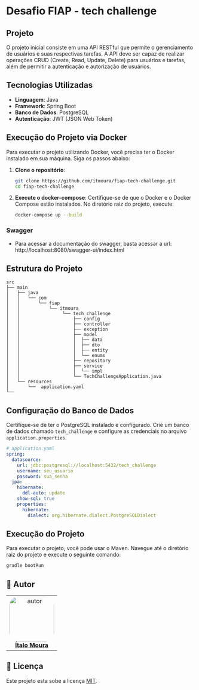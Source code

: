 # Desafio FIAP - tech challenge

## Projeto
O projeto inicial consiste em uma API RESTful que permite o gerenciamento de usuários e suas respectivas tarefas. A API deve ser capaz de realizar operações CRUD (Create, Read, Update, Delete) para usuários e tarefas, além de permitir a autenticação e autorização de usuários.

## Tecnologias Utilizadas

- **Linguagem**: Java
- **Framework**: Spring Boot
- **Banco de Dados**: PostgreSQL
- **Autenticação**: JWT (JSON Web Token)

## Execução do Projeto via Docker
Para executar o projeto utilizando Docker, você precisa ter o Docker instalado em sua máquina. Siga os passos abaixo:
1. **Clone o repositório**:
   ```bash
   git clone https://github.com/itmoura/fiap-tech-challenge.git
   cd fiap-tech-challenge
   ```
2. **Execute o docker-compose**:
   Certifique-se de que o Docker e o Docker Compose estão instalados. No diretório raiz do projeto, execute:
   ```bash
   docker-compose up --build
   ```

### Swagger
- Para acessar a documentação do swagger, basta acessar a url: http://localhost:8080/swagger-ui/index.html

## Estrutura do Projeto

```
src
├── main
│   ├── java
│   │   └── com
│   │       └── fiap
│   │           └── itmoura
│   │                └── tech_challenge
│   │                    ├── config
│   │                    ├── controller
│   │                    ├── exception
│   │                    ├── model
│   │                    │  ├── data
│   │                    │  ├── dto
│   │                    │  ├── entity
│   │                    │  └── enums
│   │                    ├── repository
│   │                    ├── service
│   │                    │  └── impl
│   │                    └── TechChallengeApplication.java
│   └── resources
│       └──  application.yaml
└──
```

## Configuração do Banco de Dados
Certifique-se de ter o PostgreSQL instalado e configurado. Crie um banco de dados chamado `tech_challenge` e configure as credenciais no arquivo `application.properties`.

```yaml
# application.yaml
spring:
  datasource:
    url: jdbc:postgresql://localhost:5432/tech_challenge
    username: seu_usuario
    password: sua_senha
  jpa:
    hibernate:
      ddl-auto: update
    show-sql: true
    properties:
      hibernate:
        dialect: org.hibernate.dialect.PostgreSQLDialect
```

## Execução do Projeto
Para executar o projeto, você pode usar o Maven. Navegue até o diretório raiz do projeto e execute o seguinte comando:

```bash
gradle bootRun
```

## 👥 Autor

<table  style="text-align:center; border: none" >
<tr>

<td align="center"> 
<a href="https://github.com/itmoura" style="text-align:center;">
<img style="border-radius: 20%;" src="https://github.com/itmoura.png" width="120px;" alt="autor"/><br> <strong> Ítalo Moura </strong>
</a>
</td>

</tr>
</table>

## 📝 Licença

Este projeto esta sobe a licença [MIT](./LICENSE).
